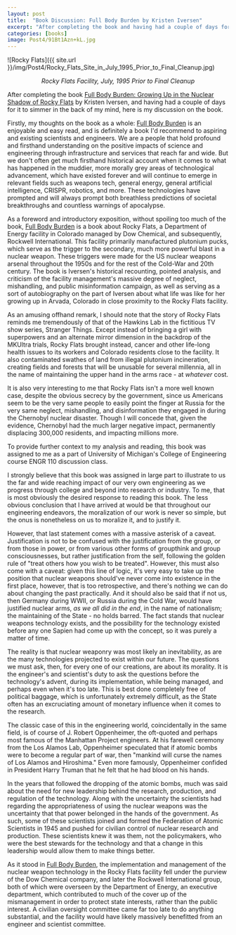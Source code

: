 ```yaml
---
layout: post
title:  "Book Discussion: Full Body Burden by Kristen Iversen"
excerpt: "After completing the book and having had a couple of days for it to simmer in the back of my mind, here is my discussion on the book."
categories: [books]
image: Post4/91Bt1Azn+kL.jpg
---
```


![Rocky Flats]({{ site.url }}/img/Post4/Rocky_Flats_Site_in_July_1995_Prior_to_Final_Cleanup.jpg)
<div align="center"> <i> Rocky Flats Facility, July, 1995 Prior to Final Cleanup </i> </div>

After completing the book <u>Full Body Burden: Growing Up in the Nuclear Shadow of Rocky Flats</u> by Kristen Iversen, and having had a couple of days for it to simmer in the back of my mind, here is my discussion on the book.

Firstly, my thoughts on the book as a whole: <u>Full Body Burden</u> is an enjoyable and easy read, and is definitely a book I'd recommend to aspiring and existing scientists and engineers. We are a people that hold profound and firsthand understanding on the positive impacts of science and engineering through infrastructure and services that reach far and wide. But we don't often get much firsthand historical account when it comes to what has happened in the muddier, more morally grey areas of technological advancement, which have existed forever and will continue to emerge in relevant fields such as weapons tech, general energy, general artificial intelligence, CRISPR, robotics, and more. These technologies have prompted and will always prompt both breathless predictions of societal breakthroughs and countless warnings of apocalypse.

As a foreword and introductory exposition, without spoiling too much of the book, <u>Full Body Burden</u> is a book about Rocky Flats, a Department of Energy facility in Colorado managed by Dow Chemical, and subsequently, Rockwell International. This facility primarily manufactured plutonium pucks, which serve as the trigger to the secondary, much more powerful blast in a nuclear weapon. These triggers were made for the US nuclear weapons arsenal throughout the 1950s and for the rest of the Cold-War and 20th century. The book is Iversen's historical recounting, pointed analysis, and criticism of the facility management's massive degree of neglect, mishandling, and public misinformation campaign, as well as serving as a sort of autobiography on the part of Iversen about what life was like for her growing up in Arvada, Colorado in close proximity to the Rocky Flats facility.

As an amusing offhand remark, I should note that the story of Rocky Flats reminds me tremendously of that of the Hawkins Lab in the fictitious TV show series, Stranger Things. Except instead of bringing a girl with superpowers and an alternate mirror dimension in the backdrop of the MKUltra trials, Rocky Flats brought instead, cancer and other life-long health issues to its workers and Colorado residents close to the facility. It also contaminated swathes of land from illegal plutonium incineration, creating fields and forests that will be unusable for several millennia, all in the name of maintaining the upper hand in the arms race - at <i>whatever</i> cost.

It is also very interesting to me that Rocky Flats isn't a more well known case, despite the obvious secrecy by the government, since us Americans seem to be the very same people to easily point the finger at Russia for the very same neglect, mishandling, and disinformation they engaged in during the Chernobyl nuclear disaster. Though I will concede that, given the evidence, Chernobyl had the much larger negative impact, permanently displacing 300,000 residents, and impacting millions more.

To provide further context to my analysis and reading, this book was assigned to me as a part of University of Michigan's College of Engineering course ENGR 110 discussion class.

I strongly believe that this book was assigned in large part to illustrate to us the far and wide reaching impact of our very own engineering as we progress through college and beyond into research or industry. To me, that is most obviously the desired response to reading this book. The less obvious conclusion that I have arrived at would be that throughout our engineering endeavors, the moralization of our work is never so simple, but the onus is nonetheless on us to moralize it, and to justify it.

However, that last statement comes with a massive asterisk of a caveat.  Justification is not to be confused with the justification from the group, or from those in power, or from various other forms of groupthink and group consciousnesses, but rather justification from the self, following the golden rule of "treat others how you wish to be treated". However, this must also come with a caveat: given this line of logic, it's very easy to take up the position that nuclear weapons should've never come into existence in the first place, however, that is too retrospective, and there's nothing we can do about changing the past practically. And it should also be said that if not us, then Germany during WWII, or Russia during the Cold War, would have justified nuclear arms, <i>as we all did in the end</i>, in the name of nationalism; the maintaining of the State - no holds barred. The fact stands that nuclear weapons technology exists, and the possibility for the technology existed before any one Sapien had come up with the concept, so it was purely a matter of time.

The reality is that nuclear weaponry was most likely an inevitability, as are the many technologies projected to exist within our future. The questions we must ask, then, for every one of our creations, are about its morality. It is the engineer's and scientist's duty to ask the questions before the technology's advent, during its implementation, while being managed, and perhaps even when it's too late. This is best done completely free of political baggage, which is unfortunately extremely difficult, as the State often has an excruciating amount of monetary influence when it comes to the research.

The classic case of this in the engineering world, coincidentally in the same field, is of course of J. Robert Oppenheimer, the oft-quoted and perhaps most famous of the Manhattan Project engineers. At his farewell ceremony from the Los Alamos Lab, Oppenheimer speculated that if atomic bombs were to become a regular part of war, then "mankind will curse the names of Los Alamos and Hiroshima." Even more famously, Oppenheimer confided in President Harry Truman that he felt that he had blood on his hands.

In the years that followed the dropping of the atomic bombs, much was said about the need for new leadership behind the research, production, and regulation of the technology. Along with the uncertainty the scientists had regarding the appropriateness of using the nuclear weapons was the uncertainty that that power belonged in the hands of the government. As such, some of these scientists joined and formed the Federation of Atomic Scientists in 1945 and pushed for civilian control of nuclear research and production. These scientists knew it was them, not the policymakers, who were the best stewards for the technology and that a change in this leadership would allow them to make things better.

As it stood in <u>Full Body Burden</u>, the implementation and management of the nuclear weapon technology in the Rocky Flats facility fell under the purview of the Dow Chemical company, and later the Rockwell International group, both of which were overseen by the Department of Energy, an executive department, which contributed to much of the cover up of the mismanagement in order to protect state interests, rather than the public interest. A civilian oversight committee came far too late to do anything substantial, and the facility would have likely massively benefitted from an engineer and scientist committee.
